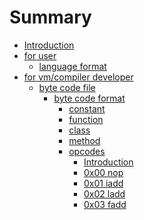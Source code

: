 # Summary

* [Introduction](README.md)
* [for user]()
    - [language format](LANG_FORMAT.md)
* [for vm/compiler developer]()
    - [byte code file]()
        - [byte code format](bytecode/BYTECODE_FORMAT.md)
            - [constant](bytecode/constant/MAIN.md)
            - [function](bytecode/function/MAIN.md)
            - [class](bytecode/class/MAIN.md)
            - [method](bytecode/method/MAIN.md)
            - [opcodes]()
                - [Introduction](bytecode/opcode/MAIN.md)
                - [0x00 nop](bytecode/opcode/nop-0x00.md)
                - [0x01 iadd](bytecode/opcode/iadd-0x01.md)
                - [0x02 ladd](bytecode/opcode/ladd-0x02.md)
                - [0x03 fadd](bytecode/opcode/fadd-0x03.md)